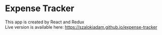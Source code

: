 # Expense Tracker

This app is created by React and Redux\
Live version is available here: https://szalokiadam.github.io/expense-tracker
